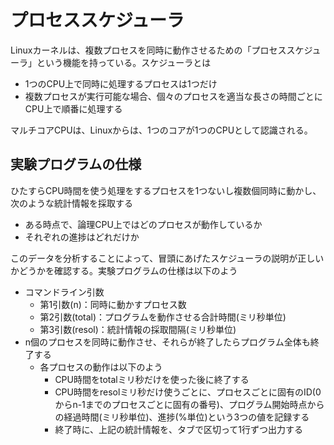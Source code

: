 # プロセススケジューラ
Linuxカーネルは、複数プロセスを同時に動作させるための「プロセススケジューラ」という機能を持っている。スケジューラとは
 - 1つのCPU上で同時に処理するプロセスは1つだけ
 - 複数プロセスが実行可能な場合、個々のプロセスを適当な長さの時間ごとにCPU上で順番に処理する

マルチコアCPUは、Linuxからは、1つのコアが1つのCPUとして認識される。

## 実験プログラムの仕様
ひたすらCPU時間を使う処理をするプロセスを1つないし複数個同時に動かし、次のような統計情報を採取する
 - ある時点で、論理CPU上ではどのプロセスが動作しているか
 - それぞれの進捗はどれだけか

このデータを分析することによって、冒頭にあげたスケジューラの説明が正しいかどうかを確認する。実験プログラムの仕様は以下のよう
- コマンドライン引数
  - 第1引数(n)：同時に動かすプロセス数
  - 第2引数(total)：プログラムを動作させる合計時間(ミリ秒単位)
  - 第3引数(resol)：統計情報の採取間隔(ミリ秒単位)
- n個のプロセスを同時に動作させ、それらが終了したらプログラム全体も終了する
  - 各プロセスの動作は以下のよう
    - CPU時間をtotalミリ秒だけを使った後に終了する
    - CPU時間をresolミリ秒だけ使うごとに、プロセスごとに固有のID(0からn-1までのプロセスごとに固有の番号)、プログラム開始時点からの経過時間(ミリ秒単位)、進捗(%単位)という3つの値を記録する
    - 終了時に、上記の統計情報を、タブで区切って1行ずつ出力する

